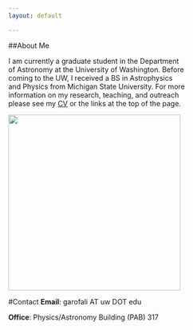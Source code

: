 ```yaml
---
layout: default

---
```






##About Me
<p style='text-align: left; padding-right: 150px'>
I am currently a graduate student in the Department of Astronomy at the University of Washington. Before coming to the UW, I received a BS in Astrophysics and Physics from Michigan State University. For more information on my research, teaching, and outreach please see my <a href="docs/grad_CV.pdf">CV</a> or the links at the top of the page.</p>

<img src="../images/melando.png" height="352px" width="345px">

#Contact
**Email**: garofali AT uw DOT edu

**Office**: Physics/Astronomy Building (PAB) 317

